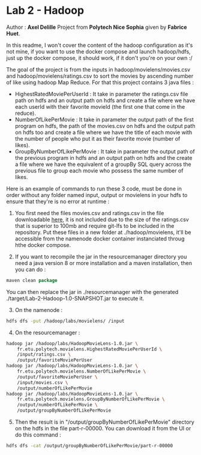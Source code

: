 # Lab 2 - Hadoop

Author : **Axel Delille**
Project from **Polytech Nice Sophia** given by **Fabrice Huet**.

In this readme, I won't cover the content of the hadoop configuration as it's not mine, if you want to use the docker compose and launch hadoop/hdfs, just up the docker compose, it should work, if it don't you're on your own :/

The goal of the project is from the inputs in hadoop/movielens/movies.csv and hadoop/movielens/ratings.csv to sort the movies by ascending number of like using hadoop Map Reduce.
For that this project contains 3 java files :
- HighestRatedMoviePerUserId : It take in parameter the ratings.csv file path on hdfs and an output path on hdfs and create a file where we have each userId with their favorite movieId (the first one that come in the reduce).
- NumberOfLikePerMovie : It take in parameter the output path of the first program on hdfs, the path of the movies.csv on hdfs and the output path on hdfs too and create a file where we have the title of each movie with the number of people who put it as their favorite movie (number of likes).
- GroupByNumberOfLikePerMovie : It take in parameter the output path of the previous program in hdfs and an output path on hdfs and the create a file where we have the equivalent of a groupBy SQL query across the previous file to group each movie who possess the same number of likes.

Here is an example of commands to run these 3 code, must be done in order without any folder named input, output or movielens in your hdfs to ensure that they're is no error at runtime :

1. You first need the files movies.csv and ratings.csv in the file downloadable [here](https://files.grouplens.org/datasets/movielens/ml-32m.zip), it is not included due to the size of the ratings.csv that is superior to 100mb and require git-lfs to be included in the repository. Put these files in a new folder at ./hadoop/movielens, it'll be accessible from the namenode docker container instanciated throug hthe docker compose.

2. If you want to recompile the jar in the resourcemanager directory you need a java version 8 or more installation and a maven installation, then you can do :

```java
maven clean package
```
You can then replace the jar in ./resourcemanager with the generated ./target/Lab-2-Hadoop-1.0-SNAPSHOT.jar to execute it.

3. On the namenode :
```bash
hdfs dfs -put /hadoop/labs/movielens/ /input
```

4. On the resourcemanager :
```bash
hadoop jar /hadoop/labs/HadoopMovieLens-1.0.jar \
    fr.etu.polytech.movielens.HighestRatedMoviePerUserId \
    /input/ratings.csv \
    /output/favoriteMoviePerUser
hadoop jar /hadoop/labs/HadoopMovieLens-1.0.jar \
    fr.etu.polytech.movielens.NumberOfLikePerMovie \
    /output/favoriteMoviePerUser \
    /input/movies.csv \
    /output/numberOfLikePerMovie
hadoop jar /hadoop/labs/HadoopMovieLens-1.0.jar \
    fr.etu.polytech.movielens.GroupByNumberOfLikePerMovie \
    /output/numberOfLikePerMovie \
    /output/groupByNumberOfLikePerMovie
```

5. Then the result is in "/output/groupByNumberOfLikePerMovie" directory on the hdfs in the file part-r-00000. You can download it from the UI or do this command :

```bash
hdfs dfs -cat /output/groupByNumberOfLikePerMovie/part-r-00000
```
